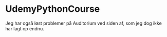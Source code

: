 ﻿# UdemyPythonCourse

Jeg har også løst problemer på Auditorium ved siden af, som jeg dog ikke har lagt op endnu.
